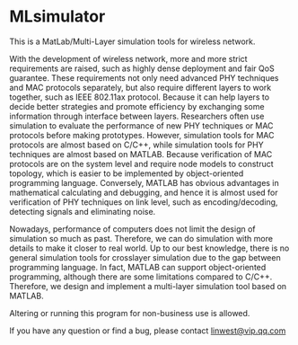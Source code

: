 # MLsimulator
This is a MatLab/Multi-Layer simulation tools for wireless network.

With the development of wireless network, more and more strict requirements are raised, such as highly dense deployment and fair QoS guarantee. These requirements not only need advanced PHY techniques and MAC protocols separately, but also require different layers to work together, such as IEEE 802.11ax protocol. Because it can help layers to decide better strategies and promote efficiency by exchanging some information through interface between layers. Researchers often use simulation to evaluate the performance of new PHY techniques or MAC protocols before making prototypes. However, simulation tools for MAC protocols are almost based on C/C++, while simulation tools for PHY techniques are almost based on MATLAB. Because verification of MAC protocols are on the system level and require node models to construct topology, which is easier to be implemented by object-oriented programming language. Conversely, MATLAB has obvious advantages in mathematical calculating and debugging, and hence it is almost used for verification of PHY techniques on link level, such as encoding/decoding, detecting signals and eliminating noise.

Nowadays, performance of computers does not limit the design of simulation so much as past. Therefore, we can do simulation with more details to make it closer to real world. Up to our best knowledge, there is no general simulation tools for crosslayer simulation due to the gap between programming language. In fact, MATLAB can support object-oriented programming, although there are some limitations compared to C/C++. Therefore, we design and implement a multi-layer simulation tool based on MATLAB.

Altering or running this program for non-business use is allowed.

If you have any question or find a bug, please contact linwest@vip.qq.com
